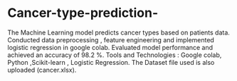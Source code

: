 # Cancer-type-prediction-
   The Machine Learning model predicts cancer types based on patients data.
   Conducted data preprocessing , feature engineering and implemented logistic regression in google colab.
   Evaluated model performance and achieved an accuracy of 98.2 %.
   Tools and Technologies : Google colab, Python ,Scikit-learn , Logistic Regression.
   The Dataset file used is also uploaded (cancer.xlsx).
